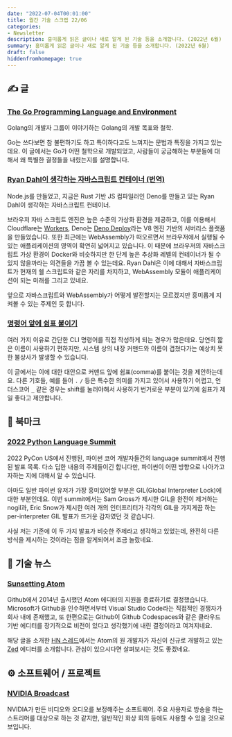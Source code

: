 ```yaml
---
date: "2022-07-04T00:01:00"
title: 월간 기술 스크랩 22/06
categories:
- Newsletter
description: 흥미롭게 읽은 글이나 새로 알게 된 기술 등을 소개합니다. (2022년 6월)
summary: 흥미롭게 읽은 글이나 새로 알게 된 기술 등을 소개합니다. (2022년 6월)
draft: false
hiddenfromhomepage: true
---
```


## ✍️ 글

### [The Go Programming Language and Environment](https://m-cacm.acm.org/magazines/2022/5/260357-the-go-programming-language-and-environment/fulltext)

Golang의 개발자 그룹이 이야기하는 Golang의 개발 목표와 철학.

Go는 쓰다보면 참 불편하기도 하고 특이하다고도 느껴지는 문법과 특징을 가지고 있는데요.
이 글에서는 Go가 어떤 철학으로 개발되었고,
사람들이 궁금해하는 부분들에 대해서 왜 특별한 결정들을 내렸는지를 설명합니다.

### [Ryan Dahl이 생각하는 자바스크립트 컨테이너 (번역)](https://medium.com/@yujso66/%EB%B2%88%EC%97%AD-%EC%9E%90%EB%B0%94%EC%8A%A4%ED%81%AC%EB%A6%BD%ED%8A%B8-%EC%BB%A8%ED%85%8C%EC%9D%B4%EB%84%88-edb81226dc6)

Node.js를 만들었고, 지금은 Rust 기반 JS 컴파일러인 Deno를 만들고 있는 Ryan Dahl이 생각하는 자바스크립트 컨테이너.

브라우저 자바 스크립트 엔진은 높은 수준의 가상화 환경을 제공하고,
이를 이용해서 Cloudflare는 [Workers](https://workers.cloudflare.com/),
Deno는 [Deno Deploy](https://deno.com/deploy)라는
V8 엔진 기반의 서버리스 플랫폼을 만들었습니다.
또한 최근에는 WebAssembly가 떠오르면서 브라우저에서 실행될 수 있는 애플리케이션의 영역이 확연히 넓어지고 있습니다.
이 때문에 브라우저의 자바스크립트 가상 환경이 Docker와 비슷하지만 한 단계 높은 추상화 레벨의 컨테이너가 될 수 있지 않을까라는 의견들을
가끔 볼 수 있는데요.
Ryan Dahl은 이에 대해서 자바스크립트가 현재의 쉘 스크립트와 같은 자리를 차지하고, WebAssembly 모듈이 애플리케이션이 되는
미래를 그리고 있네요.

앞으로 자바스크립트와 WebAssembly가 어떻게 발전할지는 모르겠지만 흥미롭게 지켜볼 수 있는 주제인 듯 합니다.

### [명령어 앞에 쉼표 붙이기](https://rhodesmill.org/brandon/2009/commands-with-comma/)

여러 가지 이유로 간단한 CLI 명령어를 직접 작성하게 되는 경우가 많은데요.
당연히 짧은 이름이 사용하기 편하지만, 시스템 상의 내장 커맨드와 이름이 겹쳤다가는
예상치 못한 불상사가 발생할 수 있습니다.

이 글에서는 이에 대한 대안으로 커맨드 앞에 쉼표(comma)를 붙이는 것을 제안하는데요.
다른 기호들, 예를 들어 `.` `/` 등은 특수한 의미를 가지고 있어서 사용하기 어렵고,
언더스코어 `_` 같은 경우는 shift를 눌러야해서 사용하기 번거로운 부분이 있기에
쉼표가 제일 좋다고 제안합니다.

## 📌 북마크

### [2022 Python Language Summit](https://pyfound.blogspot.com/2022/05/the-2022-python-language-summit_01678898482.html)

2022 PyCon US에서 진행된, 파이썬 코어 개발자들간의 language summit에서 진행된 발표 목록.
다소 딥한 내용의 주제들이긴 합니다만, 파이썬이 어떤 방향으로 나아가고자하는 지에 대해서 알 수 있습니다.

아마도 일반 파이썬 유저가 가장 흥미있어할 부분은 GIL(Global Interpreter Lock)에 대한 부분인데요.
이번 summit에서는 Sam Gross가 제시한 GIL을 완전이 제거하는 nogil과,
Eric Snow가 제시한 여러 개의 인터프리터가 각각의 GIL을 가지게끔 하는 per-interpreter GIL
발표가 뜨거운 감자였던 것 같습니다.

사실 저는 기존에 이 두 가지 발표가 비슷한 주제라고 생각하고 있었는데, 완전히 다른 방식을 제시하는 것이라는 점을 알게되어서 조금 놀랐네요.

## 📰 기술 뉴스

### [Sunsetting Atom](https://github.blog/2022-06-08-sunsetting-atom/)

Github에서 2014년 출시했던 Atom 에디터의 지원을 종료하기로 결정했습니다.
Microsoft가 Github을 인수하면서부터 Visual Studio Code라는 직접적인 경쟁자가 회사 내에 존재했고,
또 한편으로는 Github이 Github Codespaces와 같은 클라우드 기반 에디터를 장기적으로 비전이 있다고 생각했기에
내린 결정이라고 여겨지네요.

해당 글을 소개한 [HN 스레드](https://news.ycombinator.com/item?id=31668426)에서는 Atom의 원 개발자가
자신이 신규로 개발하고 있는 [Zed](https://zed.dev/) 에디터를 소개합니다. 관심이 있으시다면 살펴보시는 것도 좋겠네요.

## ⚙️ 소프트웨어 / 프로젝트

### [NVIDIA Broadcast](https://www.nvidia.com/ko-kr/geforce/broadcasting/broadcast-app/)

NVIDIA가 만든 비디오와 오디오를 보정해주는 소프트웨어.
주요 사용자로 방송을 하는 스트리머를 대상으로 하는 것 같지만, 일반적인 화상 회의 등에도 사용할 수 있을 것으로 보입니다.

<!-- ## 📙 책 / 강의 / 영상 -->
